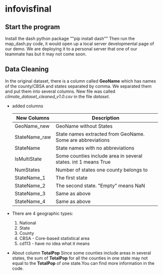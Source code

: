 # infovisfinal

## Start the program
Install the dash python package 
""pip install dash""
Then run the map_dash.py code, it would open up a local server developmental page of our demo. We are deploying it to a personal server that one of our teammate has but it may not come soon. 

## Data Cleaning
In the original dataset, there is a column called __GeoName__ which has names of the county/CBSA and states separated by comma. We separated them and put them into several columns.
New file was called _climate_dataset_cleaned_v1.0.csv_ in the file _dataset_.
* added columns

    | New Columns | Description |
    | --- | ---- |
    | GeoName_new | GeoName without States |
    | StateName_raw | State names extracted from GeoName. Some are abbreviations |
    | StateName | State names with no abbreviations |
    | IsMultiState | Some counties include area in several states. int 1 means True |
    | NumStates | Number of states one county belongs to |
    | StateName_1 | The first state |
    | StateName_2 | The second state. "Empty" means NaN |
    | StateName_3 | Same as above |
    | StateName_4 | Same as above | 
* There are 4 geographic types:
  1. National
  2. State
  3. County
  4. CBSA - Core-based statistical area
  5. cd113 - have no idea what it means
* About column  __TotalPop__
  Since some counties include areas in several states, the sum of __TotalPop__ for all the counties in one state may not equal to the __TotalPop__ of one state.You can find more information in the code.

